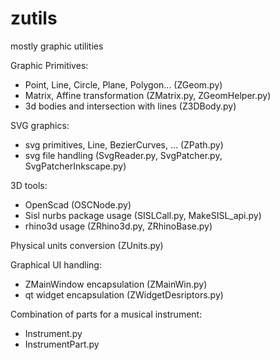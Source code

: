 # zutils
mostly graphic utilities

Graphic Primitives:
- Point, Line, Circle, Plane, Polygon... (ZGeom.py)
- Matrix, Affine transformation (ZMatrix.py, ZGeomHelper.py)
- 3d bodies and intersection with lines (Z3DBody.py)

SVG graphics:
- svg primitives, Line, BezierCurves, ... (ZPath.py)
- svg file handling (SvgReader.py, SvgPatcher.py, SvgPatcherInkscape.py)

3D tools:
- OpenScad (OSCNode.py)
- Sisl nurbs package usage (SISLCall.py, MakeSISL_api.py)
- rhino3d usage (ZRhino3d.py, ZRhinoBase.py)

Physical units conversion (ZUnits.py)

Graphical UI handling:
- ZMainWindow encapsulation (ZMainWin.py)
- qt widget encapsulation (ZWidgetDesriptors.py)

Combination of parts for a musical instrument:
- Instrument.py
- InstrumentPart.py

